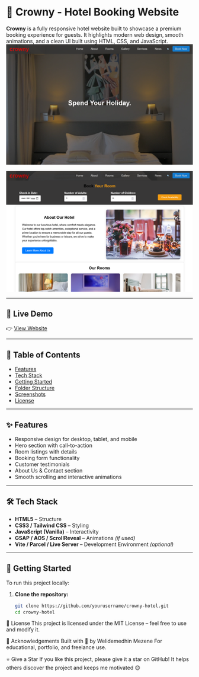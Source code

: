 # 🏨 Crowny - Hotel Booking Website

**Crowny** is a fully responsive hotel website built to showcase a premium booking experience for guests. It highlights modern web design, smooth animations, and a clean UI built using HTML, CSS, and JavaScript.
![Crowny Preview](./image/crownyhomepage.png)



![Crowny Preview](./image/abouthotel.png)

---

## 🚀 Live Demo

👉 [View Website](https://your-deployment-url.com)

---

## 📌 Table of Contents

- [Features](#features)
- [Tech Stack](#tech-stack)
- [Getting Started](#getting-started)
- [Folder Structure](#folder-structure)
- [Screenshots](#screenshots)
- [License](#license)

---

## ✨ Features

- Responsive design for desktop, tablet, and mobile
- Hero section with call-to-action
- Room listings with details
- Booking form functionality
- Customer testimonials
- About Us & Contact section
- Smooth scrolling and interactive animations

---

## 🛠️ Tech Stack

- **HTML5** – Structure
- **CSS3 / Tailwind CSS** – Styling
- **JavaScript (Vanilla)** – Interactivity
- **GSAP / AOS / ScrollReveal** – Animations *(if used)*
- **Vite / Parcel / Live Server** – Development Environment *(optional)*

---

## 🧰 Getting Started

To run this project locally:

1. **Clone the repository:**

   ```bash
   git clone https://github.com/yourusername/crowny-hotel.git
   cd crowny-hotel
📄 License
This project is licensed under the MIT License – feel free to use and modify it.

🙌 Acknowledgements
Built with 💖 by Welidemedhin Mezene
For educational, portfolio, and freelance use.

⭐ Give a Star
If you like this project, please give it a star on GitHub!
It helps others discover the project and keeps me motivated 😊

